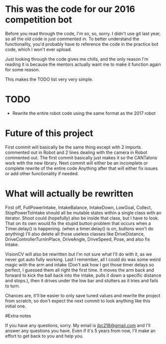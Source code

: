 # This was the code for our 2016 competition bot
Before you read through the code, I'm so, so, sorry. I didn't use git last year, so all the old code is just commented in. To better understand the functionality, you'd probably have to reference the code in the practice bot code, which I won't ever upload.

Just looking through the code gives me chills, and the only reason I'm reading it is because the mentors actually want me to make it function again for some reason.

This makes the TODO list very very simple.

# TODO
+ Rewrite the entire robot code using the same format as the 2017 robot

# Future of this project
First commit will basically be the same thing except with 2 imports commented out in Robot and 2 lines dealing with the camera in Robot commented out. The first commit basically just makes it so the CANTalons work with the new library.
Next commit will either be an incomplete or complete rewrite of the entire code
Anything after that will either fix issues or add other functionality if needed.

# What will actually be rewritten
First off, FullPowerIntake, IntakeBalance, IntakeDown, LowGoal, Collect, StopPowerToIntake should all be mutable states within a single class with an iterator. Shoot could (hopefully) also be inside that class, but I have to look.
That on its own would fix the stupid button problem that occurs when a Timer.delay() is happening. (when a timer.delay() is on, buttons won't do anything)
I'll also delete all those useless classes like DriveDistance, DriveControllerTurnInPlace, DriveAngle, DriveSpeed, Pose, and also fix Intake.

VisionCV will also be rewritten but I'm not sure what I'll do with it, as we never got auto fully working. Last I remember, all I could do was some weird magic with the arm and intake (Don't ask how I got those timer delays so perfect, I guessed them all right the first time. It moves the arm back and forward to kick the ball back into the intake, pulls it down a specific distance and stops.), then it drives under the low bar and stutters as it tries and fails to turn.

Chances are, it'll be easier to only save tuned values and rewrite the project from scratch, so don't expect the next commit to look anything like this initial one.


#Extra notes

If you have any questions, sorry. My email is jbc218@gmail.com and I'll answer any questions you have. Even if it's 5 years from now, I'll make an effort to get back to you and help you.
